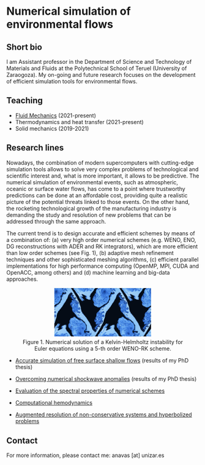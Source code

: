 

# Numerical simulation of environmental flows


## Short bio

I am Assistant professor in the Department of Science and Technology of Materials and Fluids at the Polytechnical School of Teruel (University of Zaraogoza). My on-going and future research focuses on the development of efficient simulation tools for environmental flows.   


## Teaching

- [Fluid Mechanics](teaching/fluidos.md) (2021-present)
- Thermodynamics and heat transfer (2021-present)
- Solid mechanics (2019-2021)

## Research lines

Nowadays, the combination of modern supercomputers with cutting-edge simulation tools allows to solve very complex problems of technological and scientific interest and, what is more important, it allows to be predictive. The numerical simulation of environmental events, such as atmospheric, oceanic or surface water flows, has come to a point where trustworthy predictions can be done at an affordable cost, providing quite a realistic picture of the potential threats linked to those events. On the other hand, the rocketing technological growth of the manufacturing industry is demanding the study and resolution of new problems that can be addressed through the same approach.

The current trend is to design accurate and efficient schemes by means of a combination of: (a) very high order numerical schemes (e.g. WENO, ENO, DG reconstructions with ADER and RK integrators), which are more efficient than low order schemes (see Fig. 1), (b) adaptive mesh refinement techniques and other sophisticated meshing algorithms, (c) efficient parallel implementations for high performance computing (OpenMP, MPI, CUDA and OpenACC, among others) and (d) machine learning and big-data approaches. 

<figure style="text-align: center;">
  <img src="github_site/kh1.png" width="60%" alt="my alt text"/>
  <figcaption>Figure 1. Numerical solution of a Kelvin-Helmholtz instability for Euler equations using a 5-th order WENO-RK scheme.</figcaption>
</figure>



- [Accurate simulation of free surface shallow flows](swe_thesis.md) (results of my PhD thesis)

- [Overcoming numerical shockwave anomalies](anomalies.md) (results of my PhD thesis)

- [Evaluation of the spectral properties of numerical schemes](test.md)

- [Computational hemodynamics](hemodynamics.md)

- [Augmented resolution of non-conservative systems and hyperbolized problems](test.md)


## Contact

For more information, please contact me: anavas [at] unizar.es
